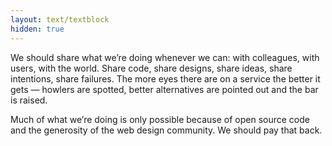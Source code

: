 ```yaml
---
layout: text/textblock
hidden: true
---
```


We should share what we’re doing whenever we can: with colleagues, with users, with the world. Share code, share designs, share ideas, share intentions, share failures. The more eyes there are on a service the better it gets — howlers are spotted, better alternatives are pointed out and the bar is raised.

Much of what we’re doing is only possible because of open source code and the generosity of the web design community. We should pay that back.

